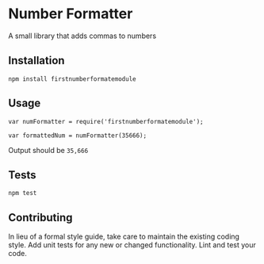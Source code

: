 Number Formatter
=========

A small library that adds commas to numbers

## Installation

  `npm install firstnumberformatemodule`

## Usage

    var numFormatter = require('firstnumberformatemodule');

    var formattedNum = numFormatter(35666);
  
  
  Output should be `35,666`


## Tests

  `npm test`

## Contributing

In lieu of a formal style guide, take care to maintain the existing coding style. Add unit tests for any new or changed functionality. Lint and test your code.